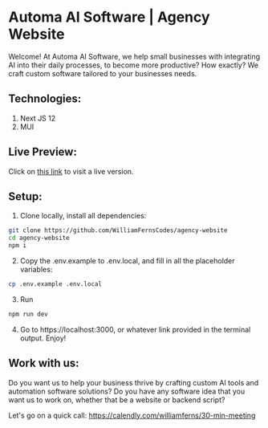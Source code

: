# Automa AI Software | Agency Website

Welcome! At Automa AI Software, we help small businesses with integrating AI into their daily processes, to become more productive? How exactly? We craft custom software tailored to your businesses needs.

## Technologies:

1. Next JS 12
2. MUI

## Live Preview:

Click on <a href="https://agency.williamferns.org" target="_blank">this link</a> to visit a live version.

## Setup:

1. Clone locally, install all dependencies:

```bash
git clone https://github.com/WilliamFernsCodes/agency-website
cd agency-website
npm i
```

2. Copy the .env.example to .env.local, and fill in all the placeholder variables:

```bash
cp .env.example .env.local
```

3. Run

```bash
npm run dev
```

4. Go to https://localhost:3000, or whatever link provided in the terminal output. Enjoy!

## Work with us:

Do you want us to help your business thrive by crafting custom AI tools and automation software solutions? Do you have any software idea that you want us to work on, whether that be a website or backend script?

Let's go on a quick call: https://calendly.com/williamferns/30-min-meeting
